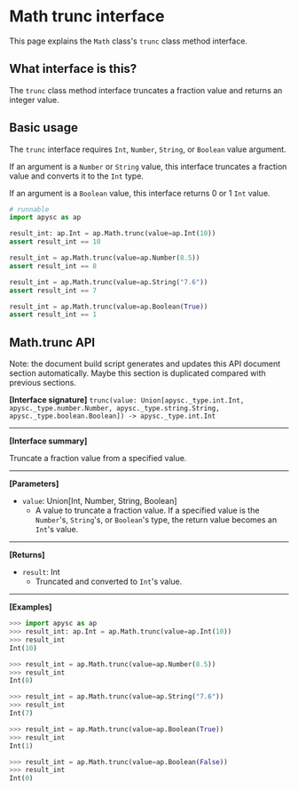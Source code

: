 # Math trunc interface

This page explains the `Math` class's `trunc` class method interface.


## What interface is this?

The `trunc` class method interface truncates a fraction value and returns an integer value.

## Basic usage

The `trunc` interface requires `Int`, `Number`, `String`, or `Boolean` value argument.

If an argument is a `Number` or `String` value, this interface truncates a fraction value and converts it to the `Int` type.

If an argument is a `Boolean` value, this interface returns 0 or 1 `Int` value.

```py
# runnable
import apysc as ap

result_int: ap.Int = ap.Math.trunc(value=ap.Int(10))
assert result_int == 10

result_int = ap.Math.trunc(value=ap.Number(8.5))
assert result_int == 8

result_int = ap.Math.trunc(value=ap.String("7.6"))
assert result_int == 7

result_int = ap.Math.trunc(value=ap.Boolean(True))
assert result_int == 1
```

## Math.trunc API

<!-- Docstring: apysc._math.trunc_mixin.TruncMixIn.trunc -->

<span class="inconspicuous-txt">Note: the document build script generates and updates this API document section automatically. Maybe this section is duplicated compared with previous sections.</span>

**[Interface signature]** `trunc(value: Union[apysc._type.int.Int, apysc._type.number.Number, apysc._type.string.String, apysc._type.boolean.Boolean]) -> apysc._type.int.Int`<hr>

**[Interface summary]**

Truncate a fraction value from a specified value.<hr>

**[Parameters]**

- `value`: Union[Int, Number, String, Boolean]
  - A value to truncate a fraction value. If a specified value is the `Number`'s, `String`'s, or `Boolean`'s type, the return value becomes an `Int`'s value.

<hr>

**[Returns]**

- `result`: Int
  - Truncated and converted to `Int`'s value.

<hr>

**[Examples]**

```py
>>> import apysc as ap
>>> result_int: ap.Int = ap.Math.trunc(value=ap.Int(10))
>>> result_int
Int(10)

>>> result_int = ap.Math.trunc(value=ap.Number(8.5))
>>> result_int
Int(8)

>>> result_int = ap.Math.trunc(value=ap.String("7.6"))
>>> result_int
Int(7)

>>> result_int = ap.Math.trunc(value=ap.Boolean(True))
>>> result_int
Int(1)

>>> result_int = ap.Math.trunc(value=ap.Boolean(False))
>>> result_int
Int(0)
```
